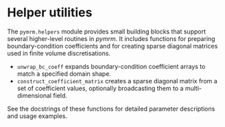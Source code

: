 # Helper utilities

The `pymrm.helpers` module provides small building blocks that support
several higher-level routines in *pymrm*. It includes functions for
preparing boundary-condition coefficients and for creating sparse
diagonal matrices used in finite volume discretisations.

- `unwrap_bc_coeff` expands boundary-condition coefficient arrays to match a
  specified domain shape.
- `construct_coefficient_matrix` creates a sparse diagonal matrix from a set
  of coefficient values, optionally broadcasting them to a multi-dimensional
  field.

See the docstrings of these functions for detailed parameter descriptions
and usage examples.

